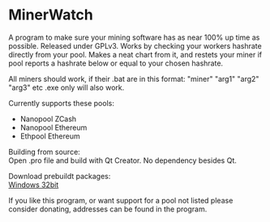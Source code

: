 # MinerWatch
A program to make sure your mining software has as near 100% up time as possible.
Released under GPLv3.
Works by checking your workers hashrate directly from your pool. Makes a neat chart from it, and restets your miner if pool reports a hashrate below or equal to your chosen hashrate.

All miners should work, if their .bat are in this format: "miner" "arg1" "arg2" "arg3" etc
.exe only will also work.

Currently supports these pools:
- Nanopool ZCash
- Nanopool Ethereum
- Ethpool Ethereum

Building from source:<br>
Open .pro file and build with Qt Creator. No dependency besides Qt.

Download prebuildt packages:<br>
[Windows 32bit](http://s000.tinyupload.com/index.php?file_id=90129162813173884132)

If you like this program, or want support for a pool not listed
please consider donating, addresses can be found in the program.
